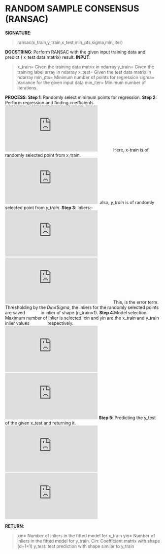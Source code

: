 # RANDOM SAMPLE CONSENSUS (RANSAC)

**SIGNATURE**: 
>ransac(x_train,y_train,x_test,min_pts,sigma,min_iter)

**DOCSTRING**:
Perform RANSAC with the given input training data and predict ( x_test data matrix) result.
**INPUT**:
>x_train= Given the training data matrix in ndarray
y_train= Given the training label array in ndarray
x_test= Given the test data matrix in ndarray
min_pts= Minimum number of points for regression
sigma= Variance for the given input data
min_iter= Minimum number of iterations.

**PROCESS**:
**Step 1**: Randomly select minimum points for regression.
**Step 2**: Perform regression and finding coefficients.
&nbsp;&nbsp;&nbsp;&nbsp;&nbsp;&nbsp;&nbsp;&nbsp;&nbsp;&nbsp;&nbsp;&nbsp;&nbsp;![](http://latex.codecogs.com/gif.latex?Xin%3D%5Cbegin%7Bbmatrix%7D%201%26%20%5Ccdots%26%20%5Ccdots%26%20%5Ccdots%26%20%5Ccdots%26%20%5Ccdots%26%20%5C%5C%201%26%20%5Cvdots%26%20%5Ccdots%26%20%5Ccdots%26%20%5Ccdots%26%20%5Cvdots%26%20%5C%5C%201%26%20%5Cvdots%26%20%5Ccdots%26%20xtrain%26%20%5Ccdots%26%20%5Cvdots%26%20%5C%5C%20%5Cvdots%26%20%5Cvdots%26%20%5Ccdots%26%20%5Ccdots%26%20%5Ccdots%26%20%5Cvdots%26%20%5C%5C%201%26%20%5Ccdots%26%20%5Ccdots%26%20%5Ccdots%26%20%5Ccdots%26%20%5Ccdots%26%20%5Cend%7Bbmatrix%7D_%7B%28min.pts%5Ctimes%20d&plus;1%29%7D)
&nbsp;&nbsp;&nbsp;&nbsp;&nbsp;&nbsp;&nbsp;&nbsp;&nbsp;&nbsp;&nbsp;&nbsp;Here, x-train is of randomly selected point from x_train.
&nbsp;&nbsp;&nbsp;&nbsp;&nbsp;&nbsp;&nbsp;&nbsp;&nbsp;&nbsp;&nbsp;&nbsp;&nbsp;![](http://latex.codecogs.com/gif.latex?Cin%3DXin%5E%7B-1%7D%5Cbullet%20ytrain)&nbsp;&nbsp;also, *y_train* is of randomly selected point from *y_train*.
**Step 3**: Inliers:-
&nbsp;&nbsp;&nbsp;&nbsp;&nbsp;&nbsp;&nbsp;&nbsp;&nbsp;&nbsp;&nbsp;&nbsp;&nbsp;![](http://latex.codecogs.com/gif.latex?Xtrain%3D%5Cbegin%7Bbmatrix%7D%201%26%20%5Ccdots%26%20%5Ccdots%26%20%5Ccdots%26%20%5Ccdots%26%20%5Ccdots%26%20%5C%5C%201%26%20%5Cvdots%26%20%5Ccdots%26%20%5Ccdots%26%20%5Ccdots%26%20%5Cvdots%26%20%5C%5C%201%26%20%5Cvdots%26%20%5Ccdots%26%20xtrain%26%20%5Ccdots%26%20%5Cvdots%26%20%5C%5C%20%5Cvdots%26%20%5Cvdots%26%20%5Ccdots%26%20%5Ccdots%26%20%5Ccdots%26%20%5Cvdots%26%20%5C%5C%201%26%20%5Ccdots%26%20%5Ccdots%26%20%5Ccdots%26%20%5Ccdots%26%20%5Ccdots%26%20%5Cend%7Bbmatrix%7D_%7B%28n%5Ctimes%20d&plus;1%29%7D)
&nbsp;&nbsp;&nbsp;&nbsp;&nbsp;&nbsp;&nbsp;&nbsp;&nbsp;&nbsp;&nbsp;&nbsp;&nbsp;![](http://latex.codecogs.com/gif.latex?Din%3D%5Cleft%20%7C%20%5Cfrac%7BXtrain%5Cbullet%20Cin-ytrain%7D%7B%5Csqrt%20%281&plus;%5Cleft%20%7C%20Cin%20%5Cright%20%7C%5E%7B2%7D%29%7D%20%5Cright%20%7C)
&nbsp;&nbsp;&nbsp;&nbsp;&nbsp;&nbsp;&nbsp;&nbsp;&nbsp;&nbsp;&nbsp;&nbsp;This, is the error term. Thresholding by the *Din≤Sigma*, the inliers for the randomly selected points are saved &nbsp;&nbsp;&nbsp;&nbsp;&nbsp;&nbsp;&nbsp;&nbsp;&nbsp;&nbsp;&nbsp;&nbsp;in inlier of shape (n_train×1).
**Step 4**:Model selection. Maximum number of inlier is selected. xin and yin are the x_train and y_train inlier values &nbsp;&nbsp;&nbsp;&nbsp;&nbsp;&nbsp;&nbsp;&nbsp;&nbsp;&nbsp;&nbsp;&nbsp;&nbsp;&nbsp;respectively.
&nbsp;&nbsp;&nbsp;&nbsp;&nbsp;&nbsp;&nbsp;&nbsp;&nbsp;&nbsp;&nbsp;&nbsp;&nbsp;![](http://latex.codecogs.com/gif.latex?Xin%3D%5Cbegin%7Bbmatrix%7D%201%26%20%5Ccdots%26%20%5Ccdots%26%20%5Ccdots%26%20%5Ccdots%26%20%5Ccdots%26%20%5C%5C%201%26%20%5Cvdots%26%20%5Ccdots%26%20%5Ccdots%26%20%5Ccdots%26%20%5Cvdots%26%20%5C%5C%201%26%20%5Cvdots%26%20%5Ccdots%26%20xtrain%26%20%5Ccdots%26%20%5Cvdots%26%20%5C%5C%20%5Cvdots%26%20%5Cvdots%26%20%5Ccdots%26%20%5Ccdots%26%20%5Ccdots%26%20%5Cvdots%26%20%5C%5C%201%26%20%5Ccdots%26%20%5Ccdots%26%20%5Ccdots%26%20%5Ccdots%26%20%5Ccdots%26%20%5Cend%7Bbmatrix%7D_%7B%28n%5Ctimes%20d&plus;1%29%7D)
&nbsp;&nbsp;&nbsp;&nbsp;&nbsp;&nbsp;&nbsp;&nbsp;&nbsp;&nbsp;&nbsp;&nbsp;&nbsp;![](http://latex.codecogs.com/gif.latex?Cin%3DXin%5E%7B-1%7D%5Cbullet%20yin)
**Step 5**: Predicting the y_test of the given x_test and returning it.
&nbsp;&nbsp;&nbsp;&nbsp;&nbsp;&nbsp;&nbsp;&nbsp;&nbsp;&nbsp;&nbsp;&nbsp;&nbsp;![](http://latex.codecogs.com/gif.latex?Xt%3D%5Cbegin%7Bbmatrix%7D%201%26%20%5Ccdots%26%20%5Ccdots%26%20%5Ccdots%26%20%5Ccdots%26%20%5Ccdots%26%20%5C%5C%201%26%20%5Cvdots%26%20%5Ccdots%26%20%5Ccdots%26%20%5Ccdots%26%20%5Cvdots%26%20%5C%5C%201%26%20%5Cvdots%26%20%5Ccdots%26%20xtest%26%20%5Ccdots%26%20%5Cvdots%26%20%5C%5C%20%5Cvdots%26%20%5Cvdots%26%20%5Ccdots%26%20%5Ccdots%26%20%5Ccdots%26%20%5Cvdots%26%20%5C%5C%201%26%20%5Ccdots%26%20%5Ccdots%26%20%5Ccdots%26%20%5Ccdots%26%20%5Ccdots%26%20%5Cend%7Bbmatrix%7D_%7B%28n%5Ctimes%20d&plus;1%29%7D)
&nbsp;&nbsp;&nbsp;&nbsp;&nbsp;&nbsp;&nbsp;&nbsp;&nbsp;&nbsp;&nbsp;&nbsp;&nbsp;![](http://latex.codecogs.com/gif.latex?ytest%3DXt%5Cbullet%20Cin)

**RETURN**: 
>xin= Number of inliers in the fitted model for x_train
yin= Number of inliers in the fitted model for y_train. 
Cin: Coefficient matrix with shape (d+1×1)
y_test: test prediction with shape similar to y_train
